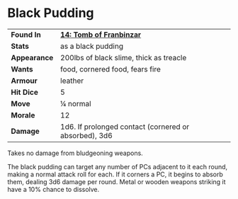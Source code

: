 # Black Pudding

|                |                                                       |
| -------------- | ----------------------------------------------------- |
| **Found In**   | **[14: Tomb of Franbinzar](/)**                       |
| **Stats**      | as a black pudding                                    |
| **Appearance** | 200lbs of black slime, thick as treacle               |
| **Wants**      | food, cornered food, fears fire                       |
| **Armour**     | leather                                               |
| **Hit Dice**   | 5                                                     |
| **Move**       | ¼ normal                                              |
| **Morale**     | 12                                                    |
| **Damage**     | 1d6. If prolonged contact (cornered or absorbed), 3d6 |

Takes no damage from bludgeoning weapons.

The black pudding can target any number of PCs adjacent to
it each round, making a normal attack roll for each. If it
corners a PC, it begins to absorb them, dealing 3d6 damage
per round. Metal or wooden weapons striking it have a 10%
chance to dissolve.
